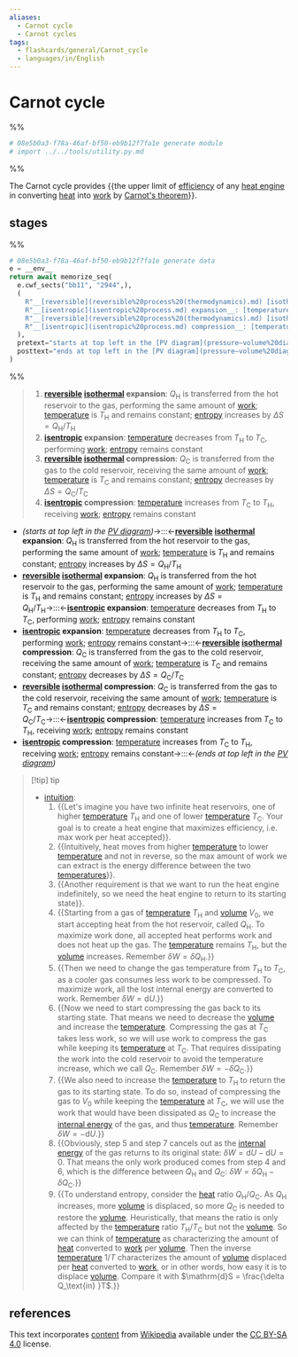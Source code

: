 ```yaml
---
aliases:
  - Carnot cycle
  - Carnot cycles
tags:
  - flashcards/general/Carnot_cycle
  - languages/in/English
---
```


# Carnot cycle

%%

```Python
# 08e5b0a3-f78a-46af-bf50-eb9b12f7fa1e generate module
# import ../../tools/utility.py.md
```

%%

The Carnot cycle provides {{the upper limit of [efficiency](thermal%20efficiency.md) of any [heat engine](heat%20engine.md) in converting [heat](heat.md) into [work](work%20(physics).md) by [Carnot's theorem](Carnot's%20theorem%20(thermodynamics).md)}}. <!--SR:!2024-02-19,50,310-->

## stages

%%

```Python
# 08e5b0a3-f78a-46af-bf50-eb9b12f7fa1e generate data
e = __env__
return await memorize_seq(
  e.cwf_sects("bb11", "2944",),
  (
    R"__[reversible](reversible%20process%20(thermodynamics).md) [isothermal](isothermal%20process.md) expansion__: $Q_\mathrm{H}$ is transferred from the hot reservoir to the gas, performing the same amount of [work](work%20(physics).md); [temperature](temperature.md) is $T_\mathrm{H}$ and remains constant; [entropy](entropy.md) increases by $\Delta S = Q_\mathrm{H} / T_\mathrm{H}$",
    R"__[isentropic](isentropic%20process.md) expansion__: [temperature](temperature.md) decreases from $T_\mathrm{H}$ to $T_\mathrm{C}$, performing [work](work%20(physics).md); [entropy](entropy.md) remains constant",
    R"__[reversible](reversible%20process%20(thermodynamics).md) [isothermal](isothermal%20process.md) compression__: $Q_\mathrm{C}$ is transferred from the gas to the cold reservoir, receiving the same amount of [work](work%20(physics).md); [temperature](temperature.md) is $T_\mathrm{C}$ and remains constant; [entropy](entropy.md) decreases by $\Delta S = Q_\mathrm{C} / T_\mathrm{C}$",
    R"__[isentropic](isentropic%20process.md) compression__: [temperature](temperature.md) increases from $T_\mathrm{C}$ to $T_\mathrm{H}$, receiving [work](work%20(physics).md); [entropy](entropy.md) remains constant",
  ),
  pretext="starts at top left in the [PV diagram](pressure–volume%20diagram.md)",
  posttext="ends at top left in the [PV diagram](pressure–volume%20diagram.md)",
)
```

%%

<!--08e5b0a3-f78a-46af-bf50-eb9b12f7fa1e generate section="bb11"--><!-- The following content is generated at 2023-12-14T18:09:39.353040+08:00. Any edits will be overridden! -->

> 1. __[reversible](reversible%20process%20(thermodynamics).md) [isothermal](isothermal%20process.md) expansion__: $Q_\mathrm{H}$ is transferred from the hot reservoir to the gas, performing the same amount of [work](work%20(physics).md); [temperature](temperature.md) is $T_\mathrm{H}$ and remains constant; [entropy](entropy.md) increases by $\Delta S = Q_\mathrm{H} / T_\mathrm{H}$
> 2. __[isentropic](isentropic%20process.md) expansion__: [temperature](temperature.md) decreases from $T_\mathrm{H}$ to $T_\mathrm{C}$, performing [work](work%20(physics).md); [entropy](entropy.md) remains constant
> 3. __[reversible](reversible%20process%20(thermodynamics).md) [isothermal](isothermal%20process.md) compression__: $Q_\mathrm{C}$ is transferred from the gas to the cold reservoir, receiving the same amount of [work](work%20(physics).md); [temperature](temperature.md) is $T_\mathrm{C}$ and remains constant; [entropy](entropy.md) decreases by $\Delta S = Q_\mathrm{C} / T_\mathrm{C}$
> 4. __[isentropic](isentropic%20process.md) compression__: [temperature](temperature.md) increases from $T_\mathrm{C}$ to $T_\mathrm{H}$, receiving [work](work%20(physics).md); [entropy](entropy.md) remains constant

<!--/08e5b0a3-f78a-46af-bf50-eb9b12f7fa1e-->

<!--08e5b0a3-f78a-46af-bf50-eb9b12f7fa1e generate section="2944"--><!-- The following content is generated at 2024-01-04T20:17:51.540996+08:00. Any edits will be overridden! -->

- _(starts at top left in the [PV diagram](pressure–volume%20diagram.md))_→:::←__[reversible](reversible%20process%20(thermodynamics).md) [isothermal](isothermal%20process.md) expansion__: $Q_\mathrm{H}$ is transferred from the hot reservoir to the gas, performing the same amount of [work](work%20(physics).md); [temperature](temperature.md) is $T_\mathrm{H}$ and remains constant; [entropy](entropy.md) increases by $\Delta S = Q_\mathrm{H} / T_\mathrm{H}$ <!--SR:!2024-06-01,115,290!2024-02-20,51,310-->
- __[reversible](reversible%20process%20(thermodynamics).md) [isothermal](isothermal%20process.md) expansion__: $Q_\mathrm{H}$ is transferred from the hot reservoir to the gas, performing the same amount of [work](work%20(physics).md); [temperature](temperature.md) is $T_\mathrm{H}$ and remains constant; [entropy](entropy.md) increases by $\Delta S = Q_\mathrm{H} / T_\mathrm{H}$→:::←__[isentropic](isentropic%20process.md) expansion__: [temperature](temperature.md) decreases from $T_\mathrm{H}$ to $T_\mathrm{C}$, performing [work](work%20(physics).md); [entropy](entropy.md) remains constant <!--SR:!2024-03-04,62,310!2024-08-05,176,310-->
- __[isentropic](isentropic%20process.md) expansion__: [temperature](temperature.md) decreases from $T_\mathrm{H}$ to $T_\mathrm{C}$, performing [work](work%20(physics).md); [entropy](entropy.md) remains constant→:::←__[reversible](reversible%20process%20(thermodynamics).md) [isothermal](isothermal%20process.md) compression__: $Q_\mathrm{C}$ is transferred from the gas to the cold reservoir, receiving the same amount of [work](work%20(physics).md); [temperature](temperature.md) is $T_\mathrm{C}$ and remains constant; [entropy](entropy.md) decreases by $\Delta S = Q_\mathrm{C} / T_\mathrm{C}$ <!--SR:!2024-05-03,101,290!2024-04-15,89,290-->
- __[reversible](reversible%20process%20(thermodynamics).md) [isothermal](isothermal%20process.md) compression__: $Q_\mathrm{C}$ is transferred from the gas to the cold reservoir, receiving the same amount of [work](work%20(physics).md); [temperature](temperature.md) is $T_\mathrm{C}$ and remains constant; [entropy](entropy.md) decreases by $\Delta S = Q_\mathrm{C} / T_\mathrm{C}$→:::←__[isentropic](isentropic%20process.md) compression__: [temperature](temperature.md) increases from $T_\mathrm{C}$ to $T_\mathrm{H}$, receiving [work](work%20(physics).md); [entropy](entropy.md) remains constant <!--SR:!2024-03-03,61,310!2024-04-01,64,270-->
- __[isentropic](isentropic%20process.md) compression__: [temperature](temperature.md) increases from $T_\mathrm{C}$ to $T_\mathrm{H}$, receiving [work](work%20(physics).md); [entropy](entropy.md) remains constant→:::←_(ends at top left in the [PV diagram](pressure–volume%20diagram.md))_ <!--SR:!2024-02-28,57,310!2024-05-28,112,290-->

<!--/08e5b0a3-f78a-46af-bf50-eb9b12f7fa1e-->

> [!tip] tip
>
> - [intuition](intuition.md):
>     1. {{Let's imagine you have two infinite heat reservoirs, one of higher [temperature](temperature.md) $T_\mathrm{H}$ and one of lower [temperature](temperature.md) $T_\mathrm{C}$. Your goal is to create a heat engine that maximizes efficiency, i.e. max work per heat accepted}}.
>     2. {{Intuitively, heat moves from higher [temperature](temperature.md) to lower [temperature](temperature.md) and not in reverse, so the max amount of work we can extract is the energy difference between the two [temperatures](temperatures.md)}}.
>     3. {{Another requirement is that we want to run the heat engine indefinitely, so we need the heat engine to return to its starting state}}.
>     4. {{Starting from a gas of [temperature](temperature.md) $T_\mathrm{H}$ and [volume](volume.md) $V_0$, we start accepting heat from the hot reservoir, called $Q_\mathrm{H}$. To maximize work done, all accepted heat performs work and does not heat up the gas. The [temperature](temperature.md) remains $T_\mathrm{H}$, but the [volume](volume.md) increases. Remember $\delta W = \delta Q_\mathrm{H}$.}}
>     5. {{Then we need to change the gas temperature from $T_\mathrm{H}$ to $T_\mathrm{C}$, as a cooler gas consumes less work to be compressed. To maximize work, all the lost internal energy are converted to work. Remember $\delta W = \mathrm{d}U$.}}
>     6. {{Now we need to start compressing the gas back to its starting state. That means we need to decrease the [volume](volume.md) and increase the [temperature](temperature.md). Compressing the gas at $T_\mathrm{C}$ takes less work, so we will use work to compress the gas while keeping its [temperature](temperature.md) at $T_\mathrm{C}$. That requires dissipating the work into the cold reservoir to avoid the temperature increase, which we call $Q_\mathrm{C}$. Remember $\delta W = -\delta Q_\mathrm{C}$.}}
>     7. {{We also need to increase the [temperature](temperature.md) to $T_\mathrm{H}$ to return the gas to its starting state. To do so, instead of compressing the gas to $V_0$ while keeping the [temperature](temperature.md) at $T_\mathrm{C}$, we will use the work that would have been dissipated as $Q_\mathrm{C}$ to increase the [internal energy](internal%20energy.md) of the gas, and thus [temperature](temperature.md). Remember $\delta W = -\mathrm{d}U$.}}
>     8. {{Obviously, step 5 and step 7 cancels out as the [internal energy](internal%20energy.md) of the gas returns to its original state: $\delta W = \mathrm{d}U - \mathrm{d}U = 0$. That means the only work produced comes from step 4 and 6, which is the difference between $Q_\mathrm{H}$ and $Q_\mathrm{C}$: $\delta W = \delta Q_\mathrm{H} - \delta Q_\mathrm{C}$.}}
>     9. {{To understand entropy, consider the [heat](heat.md) ratio $Q_\mathrm{H} / Q_\mathrm{C}$. As $Q_\mathrm{H}$ increases, more [volume](volume.md) is displaced, so more $Q_\mathrm{C}$ is needed to restore the [volume](volume.md). Heuristically, that means the ratio is only affected by the [temperature](temperature.md) ratio $T_\mathrm{H}/T_\mathrm{C}$ but not the [volume](volume.md). So we can think of [temperature](temperature.md) as characterizing the amount of [heat](heat.md) converted to [work](work%20(physics).md) per [volume](volume.md). Then the inverse [temperature](temperature.md) $1/T$ characterizes the amount of [volume](volume.md) displaced per [heat](heat.md) converted to [work](work%20(physics).md), or in other words, how easy it is to displace [volume](volume.md). Compare it with $\mathrm{d}S = \frac{\delta Q_\text{in} }T$.}} <!--SR:!2024-03-12,68,310!2024-04-29,97,290!2024-02-16,48,290!2024-06-05,115,290!2024-03-06,63,310!2024-02-28,47,250!2024-02-14,43,290!2024-03-05,62,310!2024-03-18,59,250-->

## references

This text incorporates [content](https://en.wikipedia.org/wiki/Carnot_cycle) from [Wikipedia](Wikipedia.md) available under the [CC BY-SA 4.0](https://creativecommons.org/licenses/by-sa/4.0/) license.
